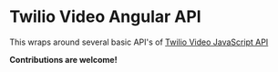 # Twilio Video Angular API

This wraps around several basic API's of [Twilio Video JavaScript API]('https://github.com/twilio/twilio-video.js)

**Contributions are welcome!**
